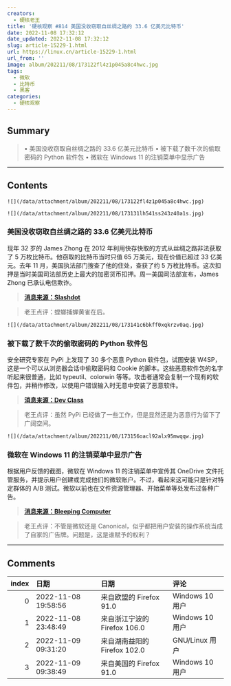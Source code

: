 ```yaml
---
creators:
  - 硬核老王
title: '硬核观察 #814 美国没收窃取自丝绸之路的 33.6 亿美元比特币'
date: 2022-11-08 17:32:12
date_updated: 2022-11-08 17:32:12
slug: article-15229-1.html
url: https://linux.cn/article-15229-1.html
url_from: ''
image: album/202211/08/173122fl4z1p045a8c4hwc.jpg
tags:
  - 微软
  - 比特币
  - 黑客
categories:
  - 硬核观察
---
```


## Summary

> • 美国没收窃取自丝绸之路的 33.6 亿美元比特币 • 被下载了数千次的偷取密码的 Python 软件包 • 微软在 Windows 11 的注销菜单中显示广告

***

<!-- more -->

## Contents

`![](/data/attachment/album/202211/08/173122fl4z1p045a8c4hwc.jpg)`

`![](/data/attachment/album/202211/08/173131lh541ss243z40a1s.jpg)`

### 美国没收窃取自丝绸之路的 33.6 亿美元比特币

现年 32 岁的 James Zhong 在 2012 年利用快存快取的方式从丝绸之路非法获取了 5 万枚比特币。他窃取的比特币当时只值 65 万美元，现在价值已超过 33 亿美元。去年 11 月，美国执法部门搜查了他的住处，查获了约 5 万枚比特币。这次扣押是当时美国司法部历史上最大的加密货币扣押。周一美国司法部宣布，James Zhong 已承认电信欺诈。

> 
> **[消息来源：Slashdot](https://yro.slashdot.org/story/22/11/07/1447244/us-attorney-announces-336-billion-crypto-seizure-and-conviction-in-connection-with-silk-road-dark-web-fraud)**
> 
> 
> 

> 
> 老王点评：螳螂捕蝉黄雀在后。
> 
> 
> 

`![](/data/attachment/album/202211/08/173141c6bkff0xqkrzv0aq.jpg)`

### 被下载了数千次的偷取密码的 Python 软件包

安全研究专家在 PyPi 上发现了 30 多个恶意 Python 软件包，试图安装 W4SP，这是一个可以从浏览器会话中偷取密码和 Cookie 的脚本。这些恶意软件包的名字听起来很普通，比如 typeutil、colorwin 等等。攻击者通常会复制一个现有的软件包，并稍作修改，以使用户错误输入时无意中安装了恶意软件。

> 
> **[消息来源：Dev Class](https://devclass.com/2022/11/03/phylum-report-password-stealing-pypi-packages-discovered-downloaded-over-5700-times/)**
> 
> 
> 

> 
> 老王点评：虽然 PyPi 已经做了一些工作，但是显然还是为恶意行为留下了广阔空间。
> 
> 
> 

`![](/data/attachment/album/202211/08/173156oacl92alx95mwqqw.jpg)`

### 微软在 Windows 11 的注销菜单中显示广告

根据用户反馈的截图，微软在 Windows 11 的注销菜单中宣传其 OneDrive 文件托管服务，并提示用户创建或完成他们的微软账户。不过，看起来这可能只是针对特定群体的 A/B 测试。微软以前也在文件资源管理器、开始菜单等处发布过各种广告。

> 
> **[消息来源：Bleeping Computer](https://www.bleepingcomputer.com/news/microsoft/microsoft-is-showing-ads-in-the-windows-11-sign-out-menu/)**
> 
> 
> 

> 
> 老王点评：不管是微软还是 Canonical，似乎都把用户安装的操作系统当成了自家的广告牌。问题是，这是谁赋予的权利？
> 
> 
>

***

## Comments

|   index | 日期                | 日期                                         | 评论                                                                                                                           |
|--------:|:--------------------|:---------------------------------------------|:-------------------------------------------------------------------------------------------------------------------------------|
|       0 | 2022-11-08 19:58:56 | 来自欧盟的 Firefox 91.0|Windows 10 用户      | Microsoft: I study from Chine's                                                                                                |
|       1 | 2022-11-08 23:48:49 | 来自浙江宁波的 Firefox 106.0|Windows 10 用户 | 不应该是Ubuntu吗？中国对不起你吗？你为什么要抹黑自己的国家？难道你不是中国人吗？谈产品就谈产品不要上升到国家层面。你啥也不是。 |
|       2 | 2022-11-09 09:31:20 | 来自湖南益阳的 Firefox 102.0|GNU/Linux 用户  | 咱也不必先入为主认为这是国人自黑。用法语表达的中国，结合IP地址估计也有可能是法国的开源同道。                                   |
|       3 | 2022-11-09 09:38:49 | 来自美国的 Firefox 91.0|Windows 10 用户      | 但凡你有点文化也不至于乱喷，最早是谁？乐视？小米ADUI？Ubuntu弟弟都不配，你是不是墙久了?                                        |
